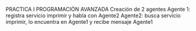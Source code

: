 PRACTICA I PROGRAMACIÓN AVANZADA
Creación de 2 agentes
Agente 1: registra servicio imprimir y habla con Agente2
Agente2: busca servicio imprimir, lo encuentra en Agente1 y recibe mensaje Agente1
